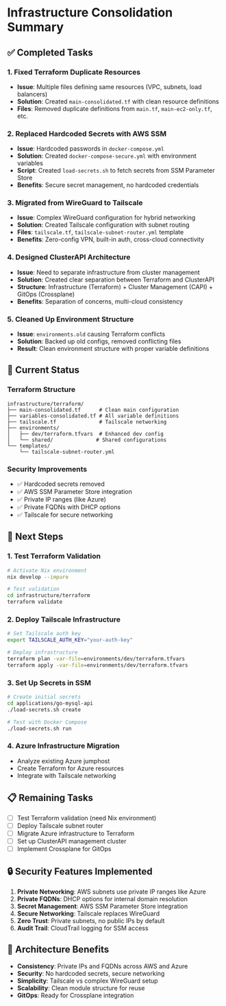 # Infrastructure Consolidation Summary

## ✅ Completed Tasks

### 1. Fixed Terraform Duplicate Resources
- **Issue**: Multiple files defining same resources (VPC, subnets, load balancers)
- **Solution**: Created `main-consolidated.tf` with clean resource definitions
- **Files**: Removed duplicate definitions from `main.tf`, `main-ec2-only.tf`, etc.

### 2. Replaced Hardcoded Secrets with AWS SSM
- **Issue**: Hardcoded passwords in `docker-compose.yml`
- **Solution**: Created `docker-compose-secure.yml` with environment variables
- **Script**: Created `load-secrets.sh` to fetch secrets from SSM Parameter Store
- **Benefits**: Secure secret management, no hardcoded credentials

### 3. Migrated from WireGuard to Tailscale
- **Issue**: Complex WireGuard configuration for hybrid networking
- **Solution**: Created Tailscale configuration with subnet routing
- **Files**: `tailscale.tf`, `tailscale-subnet-router.yml` template
- **Benefits**: Zero-config VPN, built-in auth, cross-cloud connectivity

### 4. Designed ClusterAPI Architecture
- **Issue**: Need to separate infrastructure from cluster management
- **Solution**: Created clear separation between Terraform and ClusterAPI
- **Structure**: Infrastructure (Terraform) + Cluster Management (CAPI) + GitOps (Crossplane)
- **Benefits**: Separation of concerns, multi-cloud consistency

### 5. Cleaned Up Environment Structure
- **Issue**: `environments.old` causing Terraform conflicts
- **Solution**: Backed up old configs, removed conflicting files
- **Result**: Clean environment structure with proper variable definitions

## 🔧 Current Status

### Terraform Structure
```
infrastructure/terraform/
├── main-consolidated.tf      # Clean main configuration
├── variables-consolidated.tf # All variable definitions
├── tailscale.tf              # Tailscale networking
├── environments/
│   ├── dev/terraform.tfvars  # Enhanced dev config
│   └── shared/              # Shared configurations
└── templates/
    └── tailscale-subnet-router.yml
```

### Security Improvements
- ✅ Hardcoded secrets removed
- ✅ AWS SSM Parameter Store integration
- ✅ Private IP ranges (like Azure)
- ✅ Private FQDNs with DHCP options
- ✅ Tailscale for secure networking

## 🚀 Next Steps

### 1. Test Terraform Validation
```bash
# Activate Nix environment
nix develop --impure

# Test validation
cd infrastructure/terraform
terraform validate
```

### 2. Deploy Tailscale Infrastructure
```bash
# Set Tailscale auth key
export TAILSCALE_AUTH_KEY="your-auth-key"

# Deploy infrastructure
terraform plan -var-file=environments/dev/terraform.tfvars
terraform apply -var-file=environments/dev/terraform.tfvars
```

### 3. Set Up Secrets in SSM
```bash
# Create initial secrets
cd applications/go-mysql-api
./load-secrets.sh create

# Test with Docker Compose
./load-secrets.sh run
```

### 4. Azure Infrastructure Migration
- Analyze existing Azure jumphost
- Create Terraform for Azure resources
- Integrate with Tailscale networking

## 📋 Remaining Tasks

- [ ] Test Terraform validation (need Nix environment)
- [ ] Deploy Tailscale subnet router
- [ ] Migrate Azure infrastructure to Terraform
- [ ] Set up ClusterAPI management cluster
- [ ] Implement Crossplane for GitOps

## 🔒 Security Features Implemented

1. **Private Networking**: AWS subnets use private IP ranges like Azure
2. **Private FQDNs**: DHCP options for internal domain resolution
3. **Secret Management**: AWS SSM Parameter Store integration
4. **Secure Networking**: Tailscale replaces WireGuard
5. **Zero Trust**: Private subnets, no public IPs by default
6. **Audit Trail**: CloudTrail logging for SSM access

## 🎯 Architecture Benefits

- **Consistency**: Private IPs and FQDNs across AWS and Azure
- **Security**: No hardcoded secrets, secure networking
- **Simplicity**: Tailscale vs complex WireGuard setup
- **Scalability**: Clean module structure for reuse
- **GitOps**: Ready for Crossplane integration




